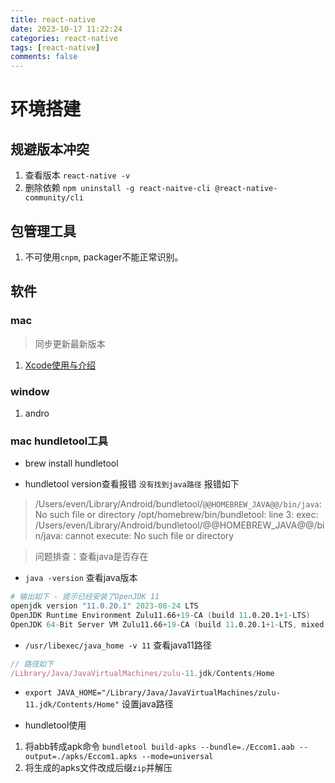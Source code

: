```yaml
---
title: react-native
date: 2023-10-17 11:22:24
categories: react-native
tags: [react-native]
comments: false
---
```


# 环境搭建

## 规避版本冲突
1. 查看版本 `react-native -v`
2. 删除依赖 `npm uninstall -g react-naitve-cli @react-native-community/cli`

## 包管理工具
1. 不可使用`cnpm`, packager不能正常识别。

## 软件

### mac
> 同步更新最新版本
1. [Xcode使用与介绍](https://www.bilibili.com/video/BV15r4y1H7PN/?spm_id_from=333.337.search-card.all.click&vd_source=2afde20dcb23008f4b5372488743205d)

### window
1. andro




### mac hundletool工具
- brew install hundletool

- hundletool version查看报错 `没有找到java路径`
报错如下
> /Users/even/Library/Android/bundletool/`@@HOMEBREW_JAVA@@/bin/java`: No such file or directory /opt/homebrew/bin/bundletool: line 3: exec: /Users/even/Library/Android/bundletool/@@HOMEBREW_JAVA@@/bin/java: cannot execute: No such file or directory

> 问题排查：查看java是否存在
- `java -version` 查看java版本
```s
# 输出如下 - 提示已经安装了OpenJDK 11
openjdk version "11.0.20.1" 2023-08-24 LTS
OpenJDK Runtime Environment Zulu11.66+19-CA (build 11.0.20.1+1-LTS)
OpenJDK 64-Bit Server VM Zulu11.66+19-CA (build 11.0.20.1+1-LTS, mixed mode)
```

- `/usr/libexec/java_home -v 11` 查看java11路径
```js
// 路径如下
/Library/Java/JavaVirtualMachines/zulu-11.jdk/Contents/Home
```
- `export JAVA_HOME="/Library/Java/JavaVirtualMachines/zulu-11.jdk/Contents/Home"` 设置java路径


- hundletool使用
1. 将abb转成apk命令
`bundletool build-apks --bundle=./Eccom1.aab --output=./apks/Eccom1.apks --mode=universal`
2. 将生成的apks文件改成后缀`zip`并解压
